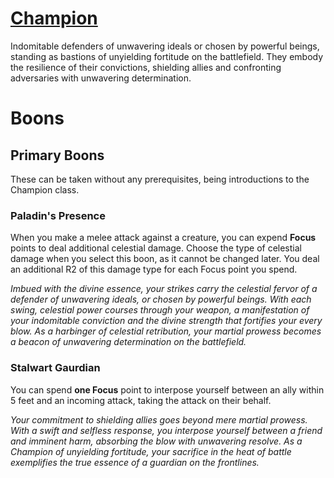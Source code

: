 # [Champion](Player's%20Handbook/Classes/Champion.md)
Indomitable defenders of unwavering ideals or chosen by powerful beings, standing as bastions of unyielding fortitude on the battlefield. They embody the resilience of their convictions, shielding allies and confronting adversaries with unwavering determination.

# Boons

## Primary Boons
These can be taken without any prerequisites, being introductions to the Champion class.

### Paladin's Presence
When you make a melee attack against a creature, you can expend **Focus** points to deal additional celestial damage. Choose the type of celestial damage when you select this boon, as it cannot be changed later. You deal an additional R2 of this damage type for each Focus point you spend.

*Imbued with the divine essence, your strikes carry the celestial fervor of a defender of unwavering ideals, or chosen by powerful beings. With each swing, celestial power courses through your weapon, a manifestation of your indomitable conviction and the divine strength that fortifies your every blow. As a harbinger of celestial retribution, your martial prowess becomes a beacon of unwavering determination on the battlefield.*

### Stalwart Gaurdian
You can spend **one Focus** point to interpose yourself between an ally within 5 feet and an incoming attack, taking the attack on their behalf.

*Your commitment to shielding allies goes beyond mere martial prowess. With a swift and selfless response, you interpose yourself between a friend and imminent harm, absorbing the blow with unwavering resolve. As a Champion of unyielding fortitude, your sacrifice in the heat of battle exemplifies the true essence of a guardian on the frontlines.*
